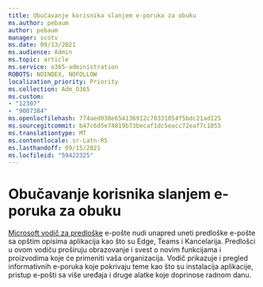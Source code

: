 ```yaml
---
title: Obučavanje korisnika slanjem e-poruka za obuku
ms.author: pebaum
author: pebaum
manager: scotv
ms.date: 09/13/2021
ms.audience: Admin
ms.topic: article
ms.service: o365-administration
ROBOTS: NOINDEX, NOFOLLOW
localization_priority: Priority
ms.collection: Adm_O365
ms.custom:
- "12307"
- "9007384"
ms.openlocfilehash: 774aed038e654136912c70331054f5bdc21ad125
ms.sourcegitcommit: b47c6d5e74819b73becaf1dc5eacc72eaf7c1055
ms.translationtype: MT
ms.contentlocale: sr-Latn-RS
ms.lasthandoff: 09/15/2021
ms.locfileid: "59422325"
---
```

# <a name="educate-users-by-sending-training-emails"></a>Obučavanje korisnika slanjem e-poruka za obuku

[Microsoft vodič za predloške](https://admin.microsoft.com/adminportal/home#/emailtemplates) e-pošte nudi unapred uneti predloške e-pošte sa opštim opisima aplikacija kao što su Edge, Teams i Kancelarija. Predlošci u ovom vodiču proširuju obrazovanje i svest o novim funkcijama i proizvodima koje će primeniti vaša organizacija. Vodič prikazuje i pregled informativnih e-poruka koje pokrivaju teme kao što su instalacija aplikacije, pristup e-pošti sa više uređaja i druge alatke koje doprinose radnom danu.